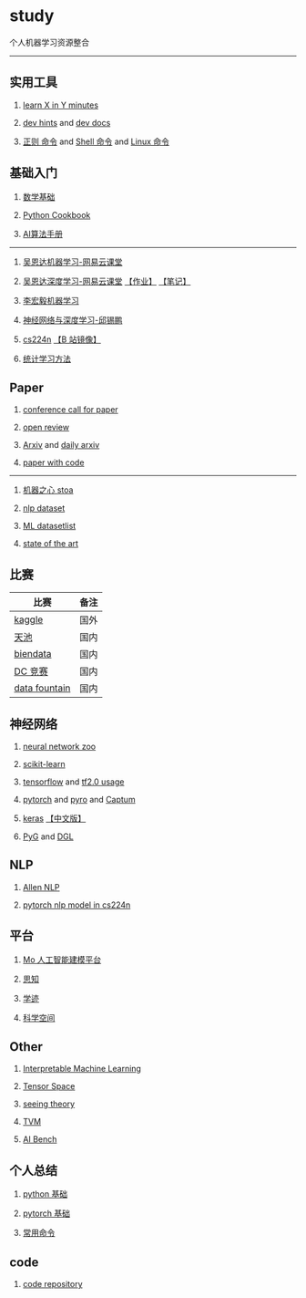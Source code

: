 <base target="_blank" />

# study

个人机器学习资源整合

---

## 实用工具

1. [learn X in Y minutes](https://learnxinyminutes.com/) 

1. [dev hints](https://devhints.io/) and [dev docs](https://devdocs.io/)

1. [正则 命令](https://regexr.com/) and [Shell 命令](https://explainshell.com/) and [Linux 命令](https://jaywcjlove.gitee.io/linux-command/)


## 基础入门

1. [数学基础](http://www.ai-start.com/dl2017/html/math.html)

1. [Python Cookbook](https://python3-cookbook.readthedocs.io/zh_CN/latest/)

1. [AI算法手册](http://www.huaxiaozhuan.com/)

---

1. [吴恩达机器学习-网易云课堂](https://study.163.com/course/introduction/1004570029.htm)

1. [吴恩达深度学习-网易云课堂](https://mooc.study.163.com/smartSpec/detail/1001319001.htm) [【作业】](https://github.com/stormstone/deeplearning.ai) [【笔记】](http://www.ai-start.com/dl2017/)

1. [李宏毅机器学习](https://datawhalechina.github.io/leeml-notes/)

1. [神经网络与深度学习-邱锡鹏](https://nndl.github.io/)

1. [cs224n](https://cs224d.stanford.edu/) [【B 站镜像】](https://www.bilibili.com/video/av46216519)

1. [统计学习方法](https://github.com/fengdu78/lihang-code)

## Paper

1. [conference call for paper](https://jackietseng.github.io/conference_call_for_paper/conferences.html)

1. [open review](https://openreview.net/)

1. [Arxiv](https://arxiv.org/) and [daily arxiv](http://dailyarxiv.com/)

1. [paper with code](https://paperswithcode.com/)

---

1. [机器之心 stoa](https://www.jiqizhixin.com/sota)

1. [nlp dataset](https://huggingface.co/nlp/)

1. [ML datasetlist](https://www.datasetlist.com/)

1. [state of the art](https://www.stateoftheart.ai/)


## 比赛

| 比赛                                  | 备注 |
| ------------------------------------- | ---- |
| [kaggle](https://www.kaggle.com/)     | 国外 |
| [天池](https://tianchi.aliyun.com/)   | 国内 |
| [biendata](https://www.biendata.com/) | 国内 |
| [DC 竞赛](http://www.dcjingsai.com/)  | 国内 |
|[data fountain](https://www.datafountain.cn)|国内|


## 神经网络

1. [neural network zoo](http://www.asimovinstitute.org/neural-network-zoo/)

1. [scikit-learn](https://scikit-learn.org/)

1. [tensorflow](https://www.tensorflow.org/) and [tf2.0 usage](https://tf.wiki/)

1. [pytorch](https://pytorch.org/) and [pyro](https://pyro.ai/) and [Captum](https://captum.ai/)

1. [keras](https://keras.io/) [【中文版】](https://keras.io/zh/)

1. [PyG](https://pytorch-geometric.readthedocs.io) and [DGL](https://www.dgl.ai/)


## NLP

1. [Allen NLP](https://allennlp.org/)

1. [pytorch nlp model in cs224n](https://github.com/DSKSD/DeepNLP-models-Pytorch)


## 平台

1. [Mo 人工智能建模平台](https://momodel.cn/)

1. [思知](https://www.ownthink.com/)

1. [学迹](https://xueji.zhiwenben.com/)

1. [科学空间](https://spaces.ac.cn/)

## Other

1. [Interpretable Machine Learning](https://christophm.github.io/interpretable-ml-book/index.html)

1. [Tensor Space](https://tensorspace.org/)

1. [seeing theory](https://seeing-theory.brown.edu/)

1. [TVM](https://tvm.apache.org/)

1. [AI Bench](https://www.benchcouncil.org/AIBench/index.html)

## 个人总结

1. [python 基础](markdown/python基础.md)

1. [pytorch 基础](markdown/pytorch基础.md)

1. [常用命令](/markdown/常用命令.md)


## code

1. [code repository](https://github.com/yuwl798180/ai-source/tree/master/code)
